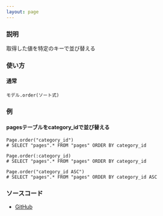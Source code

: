 ```yaml
---
layout: page
---
```

### 説明
取得した値を特定のキーで並び替える

### 使い方
#### 通常
    モデル.order(ソート式)

### 例
#### pagesテーブルをcategory_idで並び替える
    Page.order("category_id")
    # SELECT "pages".* FROM "pages" ORDER BY category_id

    Page.order(:category_id)
    # SELECT "pages".* FROM "pages" ORDER BY category_id

    Page.order("category_id ASC")
    # SELECT "pages".* FROM "pages" ORDER BY category_id ASC

### ソースコード
* [GitHub](https://github.com/rails/rails/blob/0399b71dab8b270b4e40b2aff99194a8b8f2596c/activerecord/lib/active_record/relation/query_methods.rb#L317)